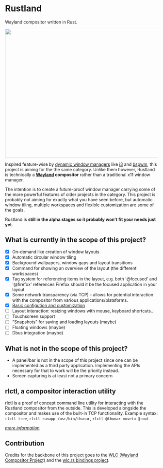 Rustland
========

  Wayland compositor written in Rust.

<img align="center" width="900" height="422" src="https://i.imgur.com/UaQbarC.gif">

Inspired feature-wise by [dynamic window managers](https://en.wikipedia.org/wiki/Dynamic_window_manager) like [i3](https://i3wm.org/) and [bspwm](https://github.com/baskerville/bspwm), this project is aiming for the the same category. Unlike them however, Rustland is technically a **[Wayland](https://wayland.freedesktop.org/) compositor** rather than a traditional x11 window manager. 
  
 The intention is to create a future-proof window manager carrying some of the more powerful features of older projects in the category. This project is probably not aiming for exactly what you have seen before, but automatic window tiling, multiple workspaces and flexible customization are some of the goals.
  
  Rustland is **still in the alpha stages so it probably won't fit your needs just yet**. 

What is currently in the scope of this project?
-----------------------------------------------

 - [x] On-demand like creation of window layouts 
 - [x] Automatic circular window tiling
 - [x] Background wallpapers, window gaps and layout transitions
 - [x] Command for showing an overview of the layout (the different workspaces) 
 - [x] Tag system for referencing items in the layout, e.g. both '@focused' and '@firefox' references Firefox should it be the focused application in your layout
 - [x] Some network transparency (via TCP) - allows for potential interaction with the compositor from various applications/platsforms. 
 - [x] [Basic configution and customization](https://github.com/perfah/Rustland/wiki/Configuration)
 - [ ] Layout interaction: resizing windows with mouse, keyboard shortcuts..
 - [ ] Touchscreen support
 - [ ] "Snapshots" for saving and loading layouts (maybe)
 - [ ] Floating windows (maybe)
 - [ ] Dbus integration (maybe) 

What is not in the scope of this project?
-----------------------------------------

* A panel/bar is not in the scope of this project since one can be implemented as a third party application. Implementing the APIs necessary for that to work will be the priority instead.
* Screen capturing is at least not a primary concern

rlctl, a compositor interaction utility
---------------------------------------

rlctl is a proof of concept command line utility for interacting with the Rustland compositor from the outside. 
This is developed alongside the compositor and makes use of the built-in TCP functionality.
Example syntax: ``rlctl tree``, ``rlctl runapp /usr/bin/thunar``, ``rlctl @thunar moveto @root``
   
[*more information*](https://github.com/perfah/Rustland/wiki/rlctl,-a-compositor-interaction-utility)

Contribution
------------

Credits for the backbone of this project goes to the [WLC (Wayland Compositor Project)](https://github.com/Cloudef/wlc) and the [wlc.rs bindings project](https://github.com/Drakulix/wlc.rs).
